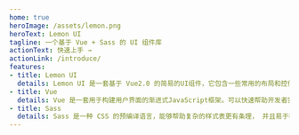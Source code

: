 ```yaml
---
home: true
heroImage: /assets/lemon.png
heroText: Lemon UI
tagline: 一个基于 Vue + Sass 的 UI 组件库
actionText: 快速上手 →
actionLink: /introduce/
features:
- title: Lemon UI
  details: Lemon UI 是一套基于 Vue2.0 的简易的UI组件，它包含一些常用的布局和控件，帮助开发者快速构筑移动端和PC端界面。
- title: Vue
  details: Vue 是一套用于构建用户界面的渐进式JavaScript框架。可以快速帮助开发者实现响应的数据绑定和组合的视图组件
- title: Sass
  details: Sass 是一种 CSS 的预编译语言，能够帮助复杂的样式表更有条理， 并且易于在项目内部或跨项目共享设计。
---
```


